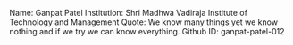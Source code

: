 Name: Ganpat Patel
Institution: Shri Madhwa Vadiraja Institute of Technology and Management
Quote: We know many things yet we know nothing and if we try we can know everything.
Github ID: ganpat-patel-012
